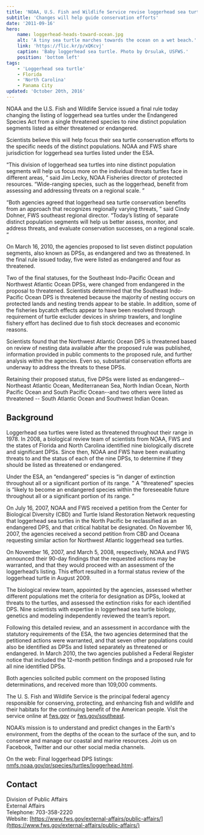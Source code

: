 ```yaml
---
title: 'NOAA, U.S. Fish and Wildlife Service revise loggerhead sea turtle listing'
subtitle: 'Changes will help guide conservation efforts'
date: '2011-09-16'
hero:
    name: loggerhead-heads-toward-ocean.jpg
    alt: 'A tiny sea turtle marches towards the ocean on a wet beach.'
    link: 'https://flic.kr/p/xQKcvj'
    caption: 'Baby loggerhead sea turtle. Photo by Orsulak, USFWS.'
    position: 'bottom left'
tags:
    - 'Loggerhead sea turtle'
    - Florida
    - 'North Carolina'
    - Panama City
updated: 'October 20th, 2016'
---
```


NOAA and the U.S. Fish and Wildlife Service issued a final rule today changing the listing of loggerhead sea turtles under the Endangered Species Act from a single threatened species to nine distinct population segments listed as either threatened or endangered.  

Scientists believe this will help focus their sea turtle conservation efforts to the specific needs of the distinct populations. NOAA and FWS share jurisdiction for loggerhead sea turtles listed under the ESA.  

“This division of loggerhead sea turtles into nine distinct population segments will help us focus more on the individual threats turtles face in different areas, ” said Jim Lecky, NOAA Fisheries director of protected resources. “Wide-ranging species, such as the loggerhead, benefit from assessing and addressing threats on a regional scale. ”  

“Both agencies agreed that loggerhead sea turtle conservation benefits from an approach that recognizes regionally varying threats, ” said Cindy Dohner, FWS southeast regional director. “Today’s listing of separate distinct population segments will help us better assess, monitor, and address threats, and evaluate conservation successes, on a regional scale. ”  

On March 16, 2010, the agencies proposed to list seven distinct population segments, also known as DPSs, as endangered and two as threatened. In the final rule issued today, five were listed as endangered and four as threatened.  

Two of the final statuses, for the Southeast Indo-Pacific Ocean and Northwest Atlantic Ocean DPSs, were changed from endangered in the proposal to threatened. Scientists determined that the Southeast Indo-Pacific Ocean DPS is threatened because the majority of nesting occurs on protected lands and nesting trends appear to be stable. In addition, some of the fisheries bycatch effects appear to have been resolved through requirement of turtle excluder devices in shrimp trawlers, and longline fishery effort has declined due to fish stock decreases and economic reasons.  

Scientists found that the Northwest Atlantic Ocean DPS is threatened based on review of nesting data available after the proposed rule was published, information provided in public comments to the proposed rule, and further analysis within the agencies. Even so, substantial conservation efforts are underway to address the threats to these DPSs.  

Retaining their proposed status, five DPSs were listed as endangered--Northeast Atlantic Ocean, Mediterranean Sea, North Indian Ocean, North Pacific Ocean and South Pacific Ocean--and two others were listed as threatened -- South Atlantic Ocean and Southwest Indian Ocean.  

## Background  

Loggerhead sea turtles were listed as threatened throughout their range in 1978. In 2008, a biological review team of scientists from NOAA, FWS and the states of Florida and North Carolina identified nine biologically discrete and significant DPSs. Since then, NOAA and FWS have been evaluating threats to and the status of each of the nine DPSs, to determine if they should be listed as threatened or endangered.  

Under the ESA, an “endangered” species is “in danger of extinction throughout all or a significant portion of its range. ” A ”threatened” species is “likely to become an endangered species within the foreseeable future throughout all or a significant portion of its range. ”  

On July 16, 2007, NOAA and FWS received a petition from the Center for Biological Diversity (CBD) and Turtle Island Restoration Network requesting that loggerhead sea turtles in the North Pacific be reclassified as an endangered DPS, and that critical habitat be designated. On November 16, 2007, the agencies received a second petition from CBD and Oceana requesting similar action for Northwest Atlantic loggerhead sea turtles.  

On November 16, 2007, and March 5, 2008, respectively, NOAA and FWS announced their 90-day findings that the requested actions may be warranted, and that they would proceed with an assessment of the loggerhead’s listing. This effort resulted in a formal status review of the loggerhead turtle in August 2009.  

The biological review team, appointed by the agencies, assessed whether different populations met the criteria for designation as DPSs, looked at threats to the turtles, and assessed the extinction risks for each identified DPS. Nine scientists with expertise in loggerhead sea turtle biology, genetics and modeling independently reviewed the team’s report.  

Following this detailed review, and an assessment in accordance with the statutory requirements of the ESA, the two agencies determined that the petitioned actions were warranted, and that seven other populations could also be identified as DPSs and listed separately as threatened or endangered. In March 2010, the two agencies published a Federal Register notice that included the 12-month petition findings and a proposed rule for all nine identified DPSs.  

Both agencies solicited public comment on the proposed listing determinations, and received more than 109,000 comments.  

The U. S. Fish and Wildlife Service is the principal federal agency responsible for conserving, protecting, and enhancing fish and wildlife and their habitats for the continuing benefit of the American people. Visit the service online at [fws.gov](https://www.fws.gov) or [fws.gov/southeast](https://www.fws.gov/southeast).

NOAA’s mission is to understand and predict changes in the Earth's environment, from the depths of the ocean to the surface of the sun, and to conserve and manage our coastal and marine resources. Join us on Facebook, Twitter and our other social media channels.  

On the web: Final loggerhead DPS listings: [nmfs.noaa.gov/pr/species/turtles/loggerhead.html](http://www.nmfs.noaa.gov/pr/species/turtles/loggerhead.html).

## Contact

Division of Public Affairs  
External Affairs  
Telephone: 703-358-2220  
Website: [https://www.fws.gov/external-affairs/public-affairs/](https://www.fws.gov/external-affairs/public-affairs/)

